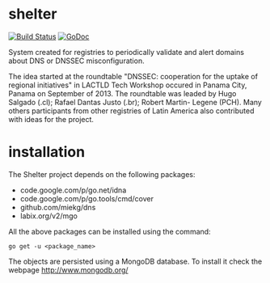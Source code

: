 shelter
=======

[![Build Status](https://travis-ci.org/rafaeljusto/shelter.png?branch=master)](https://travis-ci.org/rafaeljusto/shelter)
[![GoDoc](https://godoc.org/github.com/rafaeljusto/shelter?status.png)](https://godoc.org/github.com/rafaeljusto/shelter)

System created for registries to periodically validate and alert domains about DNS or
DNSSEC misconfiguration.

The idea started at the roundtable "DNSSEC: cooperation for the uptake of regional
initiatives" in LACTLD Tech Workshop occured in Panama City, Panama on September of 2013.
The roundtable was leaded by Hugo Salgado (.cl); Rafael Dantas Justo (.br); Robert Martin-
Legene (PCH). Many others participants from other registries of Latin America also
contributed with ideas for the project.


installation
============

The Shelter project depends on the following packages:
* code.google.com/p/go.net/idna
* code.google.com/p/go.tools/cmd/cover
* github.com/miekg/dns
* labix.org/v2/mgo

All the above packages can be installed using the command:

```
go get -u <package_name>
```

The objects are persisted using a MongoDB database.
To install it check the webpage http://www.mongodb.org/
